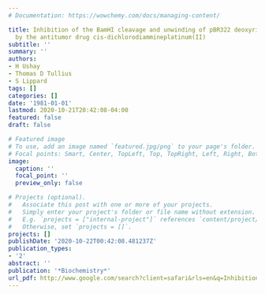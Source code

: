 ```yaml
---
# Documentation: https://wowchemy.com/docs/managing-content/

title: Inhibition of the BamHI cleavage and unwinding of pBR322 deoxyribonucleic acid
  by the antitumor drug cis-dichlorodiammineplatinum(II)
subtitle: ''
summary: ''
authors:
- H Ushay
- Thomas D Tullius
- S Lippard
tags: []
categories: []
date: '1981-01-01'
lastmod: 2020-10-21T20:42:08-04:00
featured: false
draft: false

# Featured image
# To use, add an image named `featured.jpg/png` to your page's folder.
# Focal points: Smart, Center, TopLeft, Top, TopRight, Left, Right, BottomLeft, Bottom, BottomRight.
image:
  caption: ''
  focal_point: ''
  preview_only: false

# Projects (optional).
#   Associate this post with one or more of your projects.
#   Simply enter your project's folder or file name without extension.
#   E.g. `projects = ["internal-project"]` references `content/project/deep-learning/index.md`.
#   Otherwise, set `projects = []`.
projects: []
publishDate: '2020-10-22T00:42:08.481237Z'
publication_types:
- '2'
abstract: ''
publication: '*Biochemistry*'
url_pdf: http://www.google.com/search?client=safari&rls=en&q=Inhibition+of+the+BamHI+cleavage+and+unwinding+of+pBR322+deoxyribonucleic+acid+by+the+antitumor+drug+cis-dichlorodiammineplatinum(II)&ie=UTF-8&oe=UTF-8
---
```

